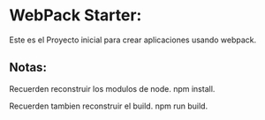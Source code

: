 # WebPack Starter:


Este es el Proyecto inicial para crear aplicaciones usando webpack.


## Notas:

Recuerden reconstruir los modulos de node.
npm install.

Recuerden tambien reconstruir el build.
npm run build.